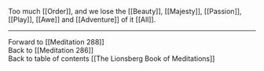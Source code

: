 Too much [[Order]], and we lose the [[Beauty]], [[Majesty]], [[Passion]], [[Play]], [[Awe]] and [[Adventure]] of it [[All]]. 

___

Forward to [[Meditation 288]]  
Back to [[Meditation 286]]  
Back to table of contents [[The Lionsberg Book of Meditations]]  